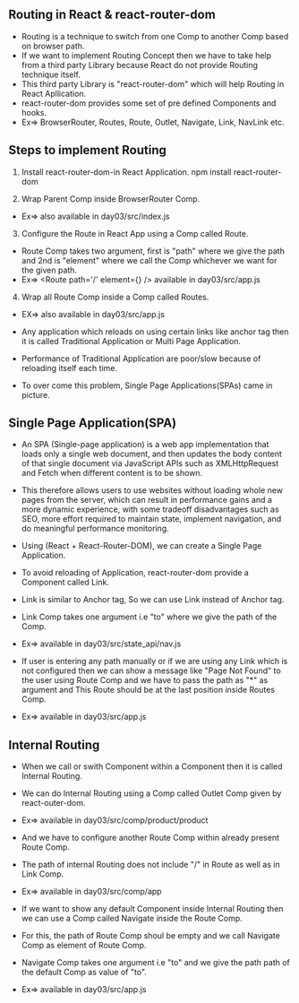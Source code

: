 ## Routing in React & react-router-dom
* Routing is a technique to switch from one Comp to another Comp based on browser path.
* If we want to implement Routing Concept then we have to take help from a third party Library because React do not provide Routing technique itself.
* This third party Library is "react-router-dom" which will help Routing in React Apllication.
* react-router-dom provides some set of pre defined Components and hooks.
* Ex=> BrowserRouter, Routes, Route, Outlet, Navigate, Link, NavLink etc.

## Steps to implement Routing
1. Install react-router-dom-in React Application.
    npm install react-router-dom

2. Wrap Parent Comp inside BrowserRouter Comp.
* Ex=> <BrowserRouter>
            <App />
        </BrowserRouter>
        also available in day03/src/index.js

3. Configure the Route in React App using a Comp called Route.
* Route Comp takes two argument, first is "path" where we give the path and 2nd is "element" where we call the Comp whichever we want for the given path.
* Ex=> <Route path='/' element={<Home />} />
    available in day03/src/app.js

4. Wrap all Route Comp inside a Comp called Routes.
* EX=> <Routes>
            <Route path='' element=''/>
            <Route path='' element=''/>
        </Routes>
        also available in day03/src/app.js

* Any application which reloads on using certain links like anchor tag then it is called Traditional Application or Multi Page Application.
* Performance of Traditional Application are poor/slow because of reloading itself each time.
* To over come this problem, Single Page Applications(SPAs) came in picture.


## Single Page Application(SPA)
* An SPA (Single-page application) is a web app implementation that loads only a single web document, and then updates the body content of that single document via JavaScript APIs such as XMLHttpRequest and Fetch when different content is to be shown.

* This therefore allows users to use websites without loading whole new pages from the server, which can result in performance gains and a more dynamic experience, with some tradeoff disadvantages such as SEO, more effort required to maintain state, implement navigation, and do meaningful performance monitoring.

* Using (React + React-Router-DOM), we can create a Single Page Application.

* To avoid reloading of Application, react-router-dom provide a Component called Link.
* Link is similar to Anchor tag, So we can use Link instead of Anchor tag.
* Link Comp takes one argument i.e "to" where we give the path of the Comp.
* Ex=> available in day03/src/state_api/nav.js

* If user is entering any path manually or if we are using any Link which is not configured then we can show a message like "Page Not Found" to the user using Route Comp and we have to pass the path as "*" as argument and This Route should be at the last position inside Routes Comp.
* Ex=> available in day03/src/app.js


## Internal Routing
* When we call or swith Component within a Component then it is called Internal Routing.
* We can do Internal Routing using a Comp called Outlet Comp given by react-outer-dom.
* Ex=> available in day03/src/comp/product/product

* And we have to configure another Route Comp within already present Route Comp.
* The path of internal Routing does not include "/" in Route as well as in Link Comp.
* Ex=> available in day03/src/comp/app

* If we want to show any default Component inside Internal Routing then we can use a Comp called Navigate inside the Route Comp.
* For this, the path of Route Comp shoul be empty and we call Navigate Comp as element of Route Comp.
* Navigate Comp takes one argument i.e "to" and we give the path path of the default Comp as value of "to".
* Ex=> available in day03/src/app.js
